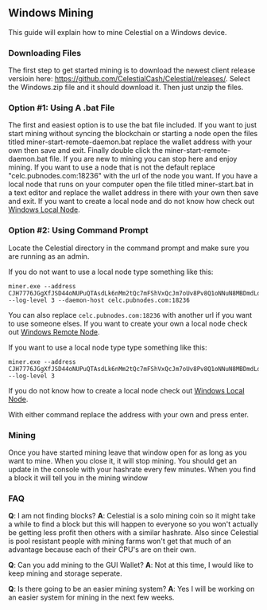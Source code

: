 ## Windows Mining

This guide will explain how to mine Celestial on a Windows device.

### Downloading Files

The first step to get started mining is to download the newest client release versioin here: https://github.com/CelestialCash/Celestial/releases/. Select the Windows.zip file and it should download it. Then just unzip the files.

### Option #1: Using A .bat File

The first and easiest option is to use the bat file included. If you want to just start mining without syncing the blockchain or starting a node open the files titled miner-start-remote-daemon.bat replace the wallet address with your own then save and exit. Finally double click the miner-start-remote-daemon.bat file. If you are new to mining you can stop here and enjoy mining. If you want to use a node that is not the default replace "celc.pubnodes.com:18236" with the url of the node you want. If you have a local node that runs on your computer open the file titled miner-start.bat in a text editor and replace the wallet address in there with your own then save and exit. If you want to create a local node and do not know how check out [Windows Local Node](./windows-node).

### Option #2: Using Command Prompt

Locate the Celestial directory in the command prompt and make sure you are running as an admin. 

If you do not want to use a local node type something like this:
```
miner.exe --address CJH7776JGgXfJSD44oNUPuQTAsdLk6nMm2tQc7mFShVxQcJm7oUv8Pv8Q1oNNuN8MBDmdLd1y2dygPTnVCGkRRZbNbyBnfe --log-level 3 --daemon-host celc.pubnodes.com:18236
```
You can also replace ``celc.pubnodes.com:18236`` with another url if you want to use someone elses.
If you want to create your own a local node check out [Windows Remote Node](./windows-remote-node).

If you want to use a local node type type something like this:
```
miner.exe --address CJH7776JGgXfJSD44oNUPuQTAsdLk6nMm2tQc7mFShVxQcJm7oUv8Pv8Q1oNNuN8MBDmdLd1y2dygPTnVCGkRRZbNbyBnfe --log-level 3
```
If you do not know how to create a local node check out [Windows Local Node](./windows-local-node).

With either command replace the address with your own and press enter.

### Mining

Once you have started mining leave that window open for as long as you want to mine. When you close it, it will stop mining. You should get an update in the console with your hashrate every few minutes. When you find a block it will tell you in the mining window

### FAQ

**Q**: I am not finding blocks?
**A**: Celestial is a solo mining coin so it might take a while to find a block but this will happen to everyone so you won't actually be getting less profit then others with a similar hashrate. Also since Celestial is pool resistant people with mining farms won't get that much of an advantage because each of their CPU's are on their own.

**Q**: Can you add mining to the GUI Wallet?
**A**: Not at this time, I would like to keep mining and storage seperate.

**Q**: Is there going to be an easier mining system?
**A**: Yes I will be working on an easier system for mining in the next few weeks.
